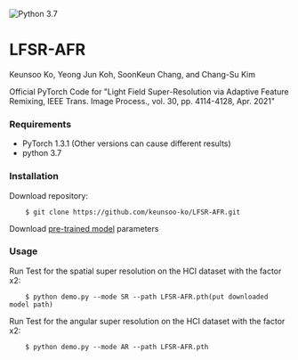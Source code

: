 ![Python 3.7](https://img.shields.io/badge/python-3.7-green.svg)



# LFSR-AFR

Keunsoo Ko, Yeong Jun Koh, SoonKeun Chang, and Chang-Su Kim

Official PyTorch Code for 
"Light Field Super-Resolution via Adaptive Feature Remixing, IEEE Trans. Image Process., vol. 30, pp. 4114-4128, Apr. 2021"

### Requirements
- PyTorch 1.3.1 (Other versions can cause different results)
- python 3.7

### Installation
Download repository:
```
    $ git clone https://github.com/keunsoo-ko/LFSR-AFR.git
```
Download [pre-trained model](https://drive.google.com/file/d/15Y5KrMbD1lpMN2jUeV9KLChaERG3q_Zf/view?usp=sharing) parameters

### Usage
Run Test for the spatial super resolution on the HCI dataset with the factor x2:
```
    $ python demo.py --mode SR --path LFSR-AFR.pth(put downloaded model path)
```
Run Test for the angular super resolution on the HCI dataset with the factor x2:
```
    $ python demo.py --mode AR --path LFSR-AFR.pth
```

